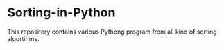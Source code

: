 # Sorting-in-Python
This repositery contains various Pythong program from all kind of sorting algortihms.
